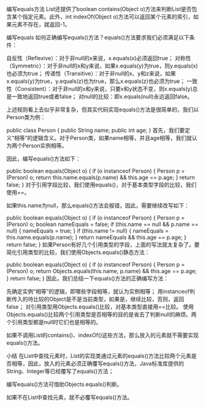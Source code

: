 编写equals方法
List还提供了boolean contains(Object o)方法来判断List是否包含某个指定元素。此外，int indexOf(Object o)方法可以返回某个元素的索引，如果元素不存在，就返回-1。

编写equals
如何正确编写equals()方法？equals()方法要求我们必须满足以下条件：

自反性（Reflexive）：对于非null的x来说，x.equals(x)必须返回true；
对称性（Symmetric）：对于非null的x和y来说，如果x.equals(y)为true，则y.equals(x)也必须为true；
传递性（Transitive）：对于非null的x、y和z来说，如果x.equals(y)为true，y.equals(z)也为true，那么x.equals(z)也必须为true；
一致性（Consistent）：对于非null的x和y来说，只要x和y状态不变，则x.equals(y)总是一致地返回true或者false；
对null的比较：即x.equals(null)永远返回false。

上述规则看上去似乎非常复杂，但其实代码实现equals()方法是很简单的，我们以Person类为例：

public class Person {
    public String name;
    public int age;
}
首先，我们要定义“相等”的逻辑含义。对于Person类，如果name相等，并且age相等，我们就认为两个Person实例相等。

因此，编写equals()方法如下：

public boolean equals(Object o) {
    if (o instanceof Person) {
        Person p = (Person) o;
        return this.name.equals(p.name) && this.age == p.age;
    }
    return false;
}
对于引用字段比较，我们使用equals()，对于基本类型字段的比较，我们使用==。

如果this.name为null，那么equals()方法会报错，因此，需要继续改写如下：

public boolean equals(Object o) {
    if (o instanceof Person) {
        Person p = (Person) o;
        boolean nameEquals = false;
        if (this.name == null && p.name == null) {
            nameEquals = true;
        }
        if (this.name != null) {
            nameEquals = this.name.equals(p.name);
        }
        return nameEquals && this.age == p.age;
    }
    return false;
}
如果Person有好几个引用类型的字段，上面的写法就太复杂了。要简化引用类型的比较，我们使用Objects.equals()静态方法：

public boolean equals(Object o) {
    if (o instanceof Person) {
        Person p = (Person) o;
        return Objects.equals(this.name, p.name) && this.age == p.age;
    }
    return false;
}
因此，我们总结一下equals()方法的正确编写方法：

先确定实例“相等”的逻辑，即哪些字段相等，就认为实例相等；
用instanceof判断传入的待比较的Object是不是当前类型，如果是，继续比较，否则，返回false；
对引用类型用Objects.equals()比较，对基本类型直接用==比较。
使用Objects.equals()比较两个引用类型是否相等的目的是省去了判断null的麻烦。两个引用类型都是null时它们也是相等的。

如果不调用List的contains()、indexOf()这些方法，那么放入的元素就不需要实现equals()方法。

小结
在List中查找元素时，List的实现类通过元素的equals()方法比较两个元素是否相等，因此，放入的元素必须正确覆写equals()方法，Java标准库提供的String、Integer等已经覆写了equals()方法；

编写equals()方法可借助Objects.equals()判断。

如果不在List中查找元素，就不必覆写equals()方法。